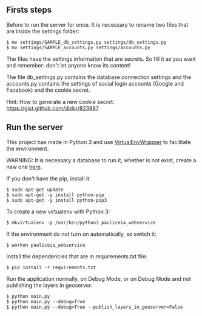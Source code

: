 ## Firsts steps

Before to run the server for once. It is necessary to rename two files that are inside the settings folder:

```
$ mv settings/SAMPLE_db_settings.py settings/db_settings.py
$ mv settings/SAMPLE_accounts.py settings/accounts.py
```

The files have the settings information that are secrets. So fill it as you want and remember: don't let anyone know its content!

The file db_settings.py contains the database connection settings and the accounts.py contains the settings of social login accounts (Google and Facebook) and the cookie secret.

Hint: How to generate a new cookie secret: https://gist.github.com/didip/823887


## Run the server

This project has made in Python 3 and use [VirtualEnvWrapper](http://www.arruda.blog.br/programacao/python/usando-virtualenvwrapper/) to facilitate the environment.

WARNING: It is necessary a database to run it, whether is not exist, create a new one [here](db_connection.md).

If you don't have the pip, install it:
```
$ sudo apt-get update
$ sudo apt-get -y install python-pip
$ sudo apt-get -y install python-pip3
```

To create a new virtualenv with Python 3:

```
$ mkvirtualenv -p /usr/bin/python3 pauliceia_webservice
```

If the environment do not turn on automatically, so switch it:

```
$ workon pauliceia_webservice
```

Install the dependencies that are in requirements.txt file:

```
$ pip install -r requirements.txt
```

Run the application normally, on Debug Mode, or on Debug Mode and not publishing the layers in geoserver:

```
$ python main.py
$ python main.py --debug=True
$ python main.py --debug=True --publish_layers_in_geoserver=False
```
